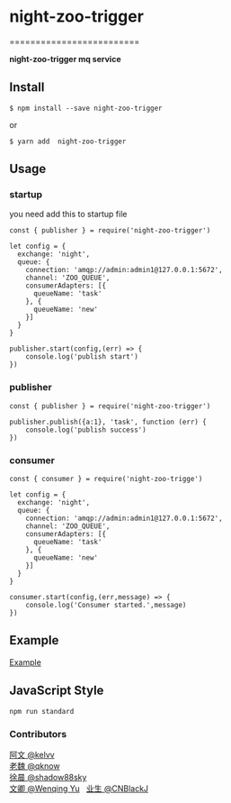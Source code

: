 # night-zoo-trigger

=========================

**night-zoo-trigger  mq service**

## Install

```console
$ npm install --save night-zoo-trigger
```
or
```console
$ yarn add  night-zoo-trigger
```

## Usage

### startup
you need add this to startup file
```
const { publisher } = require('night-zoo-trigger')

let config = {
  exchange: 'night',
  queue: {
    connection: 'amqp://admin:admin1@127.0.0.1:5672',
    channel: 'ZOO_QUEUE',
    consumerAdapters: [{
      queueName: 'task'
    }, {
      queueName: 'new'
    }]
  }
}

publisher.start(config,(err) => {
    console.log('publish start')
})
```

### publisher

```
const { publisher } = require('night-zoo-trigger')

publisher.publish({a:1}, 'task', function (err) {
    console.log('publish success')
})
```

### consumer

```
const { consumer } = require('night-zoo-trigge')

let config = {
  exchange: 'night',
  queue: {
    connection: 'amqp://admin:admin1@127.0.0.1:5672',
    channel: 'ZOO_QUEUE',
    consumerAdapters: [{
      queueName: 'task'
    }, {
      queueName: 'new'
    }]
  }
}

consumer.start(config,(err,message) => {
    console.log('Consumer started.',message)
})
```

## Example

[Example](https://github.com/airplake/night-zoo-trigger/tree/master/example)


## JavaScript Style

```
npm run standard
```



### Contributors
[阿文 @kelvv](https://github.com/kelvv)  
[老魏 @qknow](https://github.com/503945930)  
[徐晨 @shadow88sky](https://github.com/shadow88sky)    
[文卿 @Wenqing Yu](https://github.com/wenqingyu)  
[业生 @CNBlackJ](https://github.com/CNBlackJ)   
